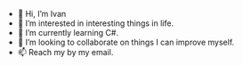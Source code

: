 - 👋 Hi, I’m Ivan
- 👀 I’m interested in interesting things in life.
- 🌱 I’m currently learning C#.
- 💞️ I’m looking to collaborate on things I can improve myself.
- 📫 Reach my by my email.

<!---
IStoyanov79/IStoyanov79 is a ✨ special ✨ repository because its `README.md` (this file) appears on your GitHub profile.
You can click the Preview link to take a look at your changes.
--->
